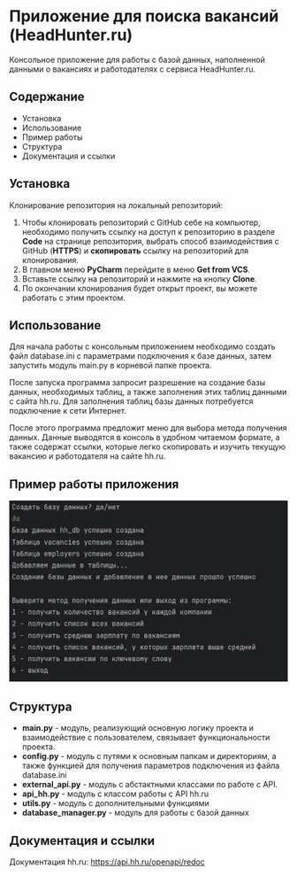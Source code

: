 # Приложение для поиска вакансий (HeadHunter.ru)

Консольное приложение для работы с базой данных, наполненной данными о вакансиях
и работодателях с сервиса HeadHunter.ru.


## Содержание
- Установка
- Использование
- Пример работы
- Структура
- Документация и ссылки


## Установка
Клонирование репозитория на локальный репозиторий:
1. Чтобы клонировать репозиторий с GitHub себе на компьютер, необходимо
получить ссылку на доступ к репозиторию в разделе **Code** на странице
репозитория, выбрать способ взаимодействия с GitHub (**HTTPS**) и **скопировать**
ссылку на репозиторий для клонирования.
2. В главном меню **PyCharm** перейдите в меню **Get from VCS**. 
3. Вставьте ссылку на репозиторий и нажмите на кнопку **Clone**.
4. По окончании клонирования будет открыт проект, вы можете работать с этим проектом.


## Использование
Для начала работы с консольным приложением необходимо создать файл database.ini с
параметрами подключения к базе данных, затем запустить модуль main.py в 
корневой папке проекта.

После запуска программа запросит разрешение на создание базы данных, необходимых
таблиц, а также заполнения этих таблиц данными с сайта hh.ru. Для заполнения таблиц 
базы данных потребуется подключение к сети Интернет.

После этого программа предложит меню для выбора метода получения данных.
Данные выводятся в консоль в удобном читаемом
формате, а также содержат ссылки, которые легко скопировать и изучить текущую
вакансию и работодателя на сайте hh.ru.


## Пример работы приложения
![пример работы](./data/пример_работы.png)


## Структура
- **main.py** - модуль, реализующий основную логику проекта и взаимодействие
с пользователем, связывает функциональности проекта.
- **config.py** - модуль с путями к основным папкам и директориям, а также
функцией для получения параметров подключения из файла database.ini
- **external_api.py** - модуль с абстактными классами по работе с API.
- **api_hh.py** - модуль с классом работы с API hh.ru
- **utils.py** - модуль с дополнительными функциями
- **database_manager.py** - модуль для работы с базой данных


## Документация и ссылки
Документация hh.ru: https://api.hh.ru/openapi/redoc